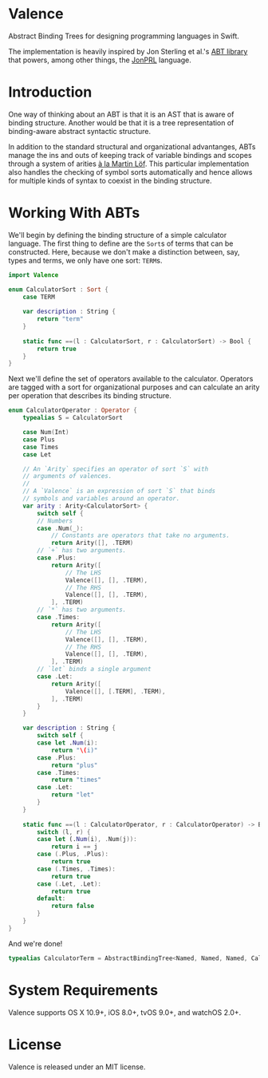 # Valence

Abstract Binding Trees for designing programming languages in Swift.

The implementation is heavily inspired by Jon Sterling et al.'s 
[ABT library](https://github.com/RedPRL/sml-typed-abts) that powers, among other
things, the [JonPRL](https://github.com/RedPRL/sml-redprl) language.

# Introduction

One way of thinking about an ABT is that it is an AST that is aware of binding
structure.  Another would be that it is a tree representation of binding-aware
abstract syntactic structure.

In addition to the standard structural and organizational advantanges, ABTs 
manage the ins and outs of keeping track of variable bindings and scopes through
a system of arities [à la Martin
Löf](http://www.cse.chalmers.se/research/group/logic/book/book.pdf).  This
particular implementation also handles the checking of symbol sorts
automatically and hence allows for multiple kinds of syntax to coexist in
the binding structure.

# Working With ABTs

We'll begin by defining the binding structure of a simple calculator language.  The
first thing to define are the `Sort`s of terms that can be constructed.  Here, because
we don't make a distinction between, say, types and terms, we only have one sort: `TERM`s.

```swift
import Valence

enum CalculatorSort : Sort {
	case TERM
	
	var description : String {
		return "term"
	}
	
	static func ==(l : CalculatorSort, r : CalculatorSort) -> Bool {
		return true
	}
}
```

Next we'll define the set of operators available to the calculator.  Operators
are tagged with a sort for organizational purposes and can calculate an arity
per operation that describes its binding structure.

```swift
enum CalculatorOperator : Operator {
	typealias S = CalculatorSort

	case Num(Int)
	case Plus
	case Times
	case Let

	// An `Arity` specifies an operator of sort `S` with 
	// arguments of valences.
	//
	// A `Valence` is an expression of sort `S` that binds 
	// symbols and variables around an operator.
	var arity : Arity<CalculatorSort> {
		switch self {
		// Numbers
		case .Num(_):
			// Constants are operators that take no arguments.
			return Arity([], .TERM)
		// `+` has two arguments.
		case .Plus:
			return Arity([
				// The LHS
				Valence([], [], .TERM),
				// The RHS
				Valence([], [], .TERM),
			], .TERM)
		// `*` has two arguments.
		case .Times:
			return Arity([
				// The LHS
				Valence([], [], .TERM),
				// The RHS
				Valence([], [], .TERM),
			], .TERM)
		// `let` binds a single argument 
		case .Let:
			return Arity([
				Valence([], [.TERM], .TERM),
			], .TERM)
		}
	}

	var description : String {
		switch self {
		case let .Num(i):
			return "\(i)"
		case .Plus:
			return "plus"
		case .Times:
			return "times"
		case .Let:
			return "let"
		}
	}
	
	static func ==(l : CalculatorOperator, r : CalculatorOperator) -> Bool {
		switch (l, r) {
		case let (.Num(i), .Num(j)):
			return i == j
		case (.Plus, .Plus):
			return true
		case (.Times, .Times):
			return true
		case (.Let, .Let):
			return true
		default:
			return false
		}
	}
}
```

And we're done!

```swift
typealias CalculatorTerm = AbstractBindingTree<Named, Named, Named, CalculatorOperator, ()>
```

# System Requirements

Valence supports OS X 10.9+, iOS 8.0+, tvOS 9.0+, and watchOS 2.0+.

# License

Valence is released under an MIT license.

